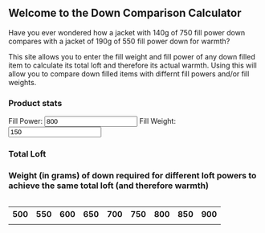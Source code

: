 ## Welcome to the Down Comparison Calculator

Have you ever wondered how a jacket with 140g of 750 fill power down compares with a jacket of 190g of 550 fill power down for warmth?

This site allows you to enter the fill weight and fill power of any down filled item to calculate its total loft and therefore its actual warmth. Using this will allow you to compare down filled items with differnt fill powers and/or fill weights. 

### Product stats

  Fill Power: <input type="number" id="fpower" oninput="myFunction()" value="800">
  Fill Weight: <input type="number" id="fweight" oninput="myFunction()" value="150">

### Total Loft 
<p id="demo"></p>

### Weight (in grams) of down required for different loft powers to achieve the same total loft (and therefore warmth)

<div style="overflow-x:auto;">
  <table>
    <tr>
      <th>500</th>
      <th>550</th>
      <th>600</th>
      <th>650</th>
      <th>700</th>
      <th>750</th>
      <th>800</th>
      <th>850</th>
      <th>900</th>
    </tr>
    <tr>
      <td id="f500"></td>
      <td id="f550"></td>
      <td id="f600"></td>
      <td id="f650"></td>
      <td id="f700"></td>
      <td id="f750"></td>
      <td id="f800"></td>
      <td id="f850"></td>
      <td id="f900"></td>
    </tr>
  </table>
</div>